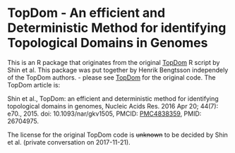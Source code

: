 # TopDom - An efficient and Deterministic Method for identifying Topological Domains in Genomes

This is an R package that originates from the original [TopDom](http://zhoulab.usc.edu/TopDom/) R script by Shin et al.  This package was put together by Henrik Bengtsson independely of the TopDom authors. - please see [TopDom](http://zhoulab.usc.edu/TopDom/) for the original code.  The TopDom article is:

Shin et al., TopDom: an efficient and deterministic method for identifying topological domains in genomes, Nucleic Acids Res. 2016 Apr 20; 44(7): e70., 2015.
doi: 10.1093/nar/gkv1505, PMCID: [PMC4838359](https://www.ncbi.nlm.nih.gov/pmc/articles/PMC4838359/), PMID: 26704975.

The license for the original TopDom code is ~~unknown~~ to be decided by Shin et al. (private conversation on 2017-11-21).

